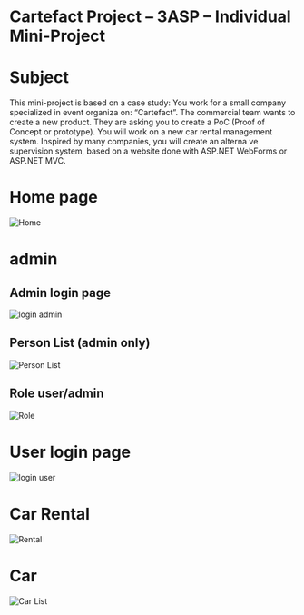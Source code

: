 Cartefact Project – 3ASP – Individual Mini-Project
======

#  Subject 

This mini-project is based on a case study:
You work for a small company specialized in event organiza on: “Cartefact”. The commercial team wants
to create a new product. They are asking you to create a PoC (Proof of Concept or prototype).
You will work on a new car rental management system. Inspired by many companies, you will create an
alterna ve supervision system, based on a website done with ASP.NET WebForms or ASP.NET MVC.

# Home page

![Home](/../<master>/Screenshot/home.PNG?raw=true "Home")


# admin

## Admin login page

![login admin](/../<master>/Screenshot/login_admin.PNG?raw=true "Login admin")

## Person List (admin only)

![Person List](/../<master>/Screenshot/Person_admin.PNG?raw=true "Person List")

## Role user/admin

![Role](/../<master>/Screenshot/role.PNG?raw=true "role")

# User login page 

![login user](/../<master>/Screenshot/login_user.PNG?raw=true "Login user")


#  Car Rental 

![Rental](/../<master>/Screenshot/rental.PNG?raw=true "Rental")

# Car

![Car List](/../<master>/Screenshot/Car.PNG?raw=true "Car List")


